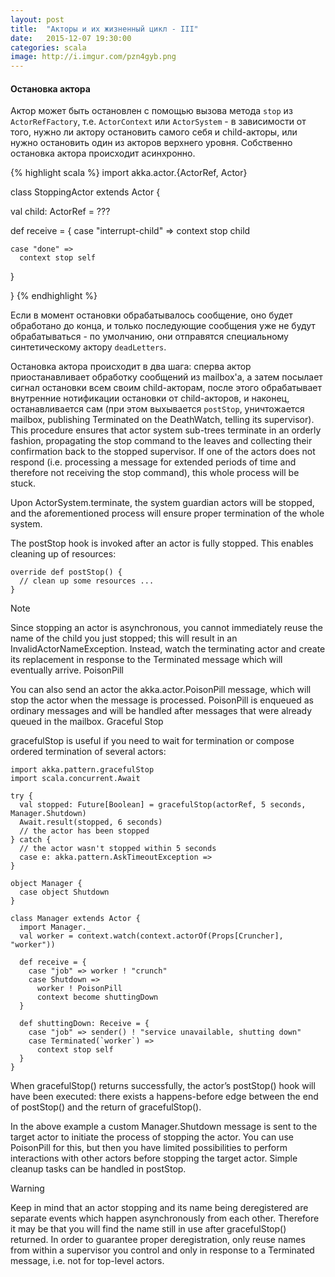 ```yaml
---
layout: post
title:  "Акторы и их жизненный цикл - III"
date:   2015-12-07 19:30:00
categories: scala
image: http://i.imgur.com/pzn4gyb.png
---
```


<style>
/* To center images */
.center {
    text-align: center;
}
</style>

#### Остановка актора  ####

Актор может быть остановлен с помощью вызова метода `stop` из `ActorRefFactory`, т.е. `ActorContext` или `ActorSystem` - в зависимости от того, нужно ли актору остановить самого себя и child-акторы, или нужно остановить один из акторов верхнего уровня. Собственно остановка актора происходит асинхронно.

{% highlight scala %}
import akka.actor.{ActorRef, Actor}

class StoppingActor extends Actor {

  val child: ActorRef = ???

  def receive = {
    case "interrupt-child" =>
      context stop child

    case "done" =>
      context stop self
  }

}
{% endhighlight %}

Если в момент остановки обрабатывалось сообщение, оно будет обработано до конца, и только последующие сообщения уже не будут обрабатываться - по умолчанию, они отправятся специальному синтетическому актору `deadLetters`. 

Остановка актора происходит в два шага: сперва актор приостанавливает обработку сообщений из mailbox'а, а затем посылает сигнал остановки всем своим child-акторам, после этого обрабатывает внутренние нотификации остановки от child-акторов, и наконец, останавливается сам (при этом выхывается `postStop`, уничтожается mailbox, publishing Terminated on the DeathWatch, telling its supervisor). This procedure ensures that actor system sub-trees terminate in an orderly fashion, propagating the stop command to the leaves and collecting their confirmation back to the stopped supervisor. If one of the actors does not respond (i.e. processing a message for extended periods of time and therefore not receiving the stop command), this whole process will be stuck.

Upon ActorSystem.terminate, the system guardian actors will be stopped, and the aforementioned process will ensure proper termination of the whole system.

The postStop hook is invoked after an actor is fully stopped. This enables cleaning up of resources:

    override def postStop() {
      // clean up some resources ...
    }

Note

Since stopping an actor is asynchronous, you cannot immediately reuse the name of the child you just stopped; this will result in an InvalidActorNameException. Instead, watch the terminating actor and create its replacement in response to the Terminated message which will eventually arrive.
PoisonPill

You can also send an actor the akka.actor.PoisonPill message, which will stop the actor when the message is processed. PoisonPill is enqueued as ordinary messages and will be handled after messages that were already queued in the mailbox.
Graceful Stop

gracefulStop is useful if you need to wait for termination or compose ordered termination of several actors:

    import akka.pattern.gracefulStop
    import scala.concurrent.Await
     
    try {
      val stopped: Future[Boolean] = gracefulStop(actorRef, 5 seconds, Manager.Shutdown)
      Await.result(stopped, 6 seconds)
      // the actor has been stopped
    } catch {
      // the actor wasn't stopped within 5 seconds
      case e: akka.pattern.AskTimeoutException =>
    }

    object Manager {
      case object Shutdown
    }
     
    class Manager extends Actor {
      import Manager._
      val worker = context.watch(context.actorOf(Props[Cruncher], "worker"))
     
      def receive = {
        case "job" => worker ! "crunch"
        case Shutdown =>
          worker ! PoisonPill
          context become shuttingDown
      }
     
      def shuttingDown: Receive = {
        case "job" => sender() ! "service unavailable, shutting down"
        case Terminated(`worker`) =>
          context stop self
      }
    }

When gracefulStop() returns successfully, the actor’s postStop() hook will have been executed: there exists a happens-before edge between the end of postStop() and the return of gracefulStop().

In the above example a custom Manager.Shutdown message is sent to the target actor to initiate the process of stopping the actor. You can use PoisonPill for this, but then you have limited possibilities to perform interactions with other actors before stopping the target actor. Simple cleanup tasks can be handled in postStop.

Warning

Keep in mind that an actor stopping and its name being deregistered are separate events which happen asynchronously from each other. Therefore it may be that you will find the name still in use after gracefulStop() returned. In order to guarantee proper deregistration, only reuse names from within a supervisor you control and only in response to a Terminated message, i.e. not for top-level actors.


